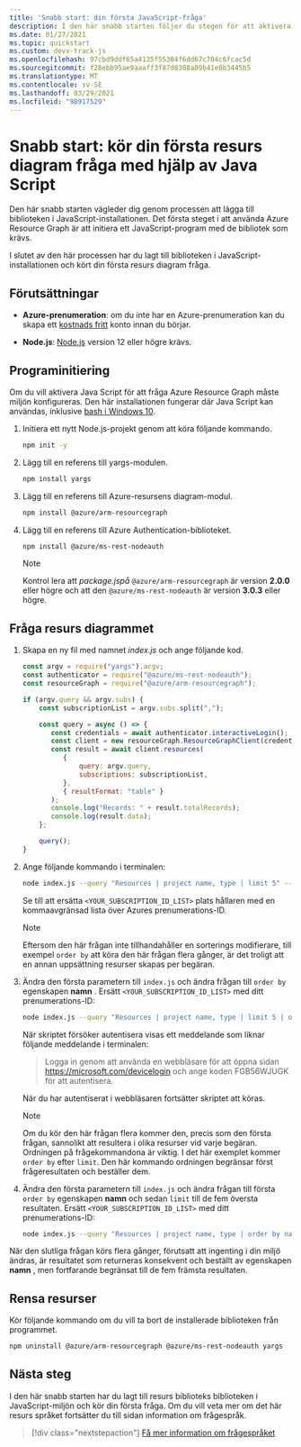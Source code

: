 ```yaml
---
title: 'Snabb start: din första JavaScript-fråga'
description: I den här snabb starten följer du stegen för att aktivera resurs biblioteks biblioteket för Java Script och köra din första fråga.
ms.date: 01/27/2021
ms.topic: quickstart
ms.custom: devx-track-js
ms.openlocfilehash: 97cbd9ddf65a4135f55304f6dd67c704c6fcac5d
ms.sourcegitcommit: f28ebb95ae9aaaff3f87d8388a09b41e0b3445b5
ms.translationtype: MT
ms.contentlocale: sv-SE
ms.lasthandoff: 03/29/2021
ms.locfileid: "98917529"
---
```

# <a name="quickstart-run-your-first-resource-graph-query-using-javascript"></a>Snabb start: kör din första resurs diagram fråga med hjälp av Java Script

Den här snabb starten vägleder dig genom processen att lägga till biblioteken i JavaScript-installationen. Det första steget i att använda Azure Resource Graph är att initiera ett JavaScript-program med de bibliotek som krävs.

I slutet av den här processen har du lagt till biblioteken i JavaScript-installationen och kört din första resurs diagram fråga.

## <a name="prerequisites"></a>Förutsättningar

- **Azure-prenumeration**: om du inte har en Azure-prenumeration kan du skapa ett [kostnads fritt](https://azure.microsoft.com/free/) konto innan du börjar.

- **Node.js**: [Node.js](https://nodejs.org/) version 12 eller högre krävs.

## <a name="application-initialization"></a>Programinitiering

Om du vill aktivera Java Script för att fråga Azure Resource Graph måste miljön konfigureras. Den här installationen fungerar där Java Script kan användas, inklusive [bash i Windows 10](/windows/wsl/install-win10).

1. Initiera ett nytt Node.js-projekt genom att köra följande kommando.

   ```bash
   npm init -y
   ```

1. Lägg till en referens till yargs-modulen.

   ```bash
   npm install yargs
   ```

1. Lägg till en referens till Azure-resursens diagram-modul.

   ```bash
   npm install @azure/arm-resourcegraph
   ```

1. Lägg till en referens till Azure Authentication-biblioteket.

   ```bash
   npm install @azure/ms-rest-nodeauth
   ```

   > [!NOTE]
   > Kontrol lera att _package.jspå_ `@azure/arm-resourcegraph` är version **2.0.0** eller högre och att den `@azure/ms-rest-nodeauth` är version **3.0.3** eller högre.

## <a name="query-the-resource-graph"></a>Fråga resurs diagrammet

1. Skapa en ny fil med namnet _index.js_ och ange följande kod.

   ```javascript
   const argv = require("yargs").argv;
   const authenticator = require("@azure/ms-rest-nodeauth");
   const resourceGraph = require("@azure/arm-resourcegraph");

   if (argv.query && argv.subs) {
       const subscriptionList = argv.subs.split(",");

       const query = async () => {
          const credentials = await authenticator.interactiveLogin();
          const client = new resourceGraph.ResourceGraphClient(credentials);
          const result = await client.resources(
             {
                 query: argv.query,
                 subscriptions: subscriptionList,
             },
             { resultFormat: "table" }
          );
          console.log("Records: " + result.totalRecords);
          console.log(result.data);
       };

       query();
   }
   ```

1. Ange följande kommando i terminalen:

   ```bash
   node index.js --query "Resources | project name, type | limit 5" --subs <YOUR_SUBSCRIPTION_ID_LIST>
   ```

   Se till att ersätta `<YOUR_SUBSCRIPTION_ID_LIST>` plats hållaren med en kommaavgränsad lista över Azures prenumerations-ID.

   > [!NOTE]
   > Eftersom den här frågan inte tillhandahåller en sorterings modifierare, till exempel `order by` att köra den här frågan flera gånger, är det troligt att en annan uppsättning resurser skapas per begäran.

1. Ändra den första parametern till `index.js` och ändra frågan till `order by` egenskapen **namn** . Ersätt `<YOUR_SUBSCRIPTION_ID_LIST>` med ditt prenumerations-ID:

   ```bash
   node index.js --query "Resources | project name, type | limit 5 | order by name asc" --subs "<YOUR_SUBSCRIPTION_ID_LIST>"
   ```

   När skriptet försöker autentisera visas ett meddelande som liknar följande meddelande i terminalen:

   > Logga in genom att använda en webbläsare för att öppna sidan https://microsoft.com/devicelogin och ange koden FGB56WJUGK för att autentisera.

   När du har autentiserat i webbläsaren fortsätter skriptet att köras.

   > [!NOTE]
   > Om du kör den här frågan flera kommer den, precis som den första frågan, sannolikt att resultera i olika resurser vid varje begäran. Ordningen på frågekommandona är viktig. I det här exemplet kommer `order by` efter `limit`. Den här kommando ordningen begränsar först frågeresultaten och beställer dem.

1. Ändra den första parametern till `index.js` och ändra frågan till första `order by` egenskapen **namn** och sedan `limit` till de fem översta resultaten. Ersätt `<YOUR_SUBSCRIPTION_ID_LIST>` med ditt prenumerations-ID:

   ```bash
   node index.js --query "Resources | project name, type | order by name asc | limit 5" --subs "<YOUR_SUBSCRIPTION_ID_LIST>"
   ```

När den slutliga frågan körs flera gånger, förutsatt att ingenting i din miljö ändras, är resultatet som returneras konsekvent och beställt av egenskapen **namn** , men fortfarande begränsat till de fem främsta resultaten.

## <a name="clean-up-resources"></a>Rensa resurser

Kör följande kommando om du vill ta bort de installerade biblioteken från programmet.

```bash
npm uninstall @azure/arm-resourcegraph @azure/ms-rest-nodeauth yargs
```

## <a name="next-steps"></a>Nästa steg

I den här snabb starten har du lagt till resurs biblioteks biblioteken i JavaScript-miljön och kör din första fråga. Om du vill veta mer om det här resurs språket fortsätter du till sidan information om frågespråk.

> [!div class="nextstepaction"]
> [Få mer information om frågespråket](./concepts/query-language.md)
